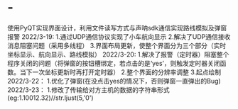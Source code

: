 # -
使用PyQT实现界面设计，利用文件读写方式与声呐sdk通信实现路线模拟及弹窗报警
2022/3-19:
        1.通过UDP通信协议实现了小车航向显示
        2.解决了UDP通信接收消息阻塞问题（采用多线程）
        3.界面布局更新，使整个界面分为三个部分（实时坐标显示、航向显示、路线模拟）
2022/3-20:
        1.解决了报警（定时器）阻塞整个程序关闭的问题（将弹窗的按钮槽绑定，若点击的是‘yes’，则触发定时器关闭函数。当下一次坐标更新时再打开定时器）
        2.整个界面的分辨率调整
        3.起点绘制
2022/3-22：
        1.优化了弹窗(在没点击yes的情况下，否则弹窗一直弹出的Bug)
2022/3-23：
        1.修改了传输给对方主机的数据的字符串形式(eg:1.10012.32)//str.ljust(5,'0')
